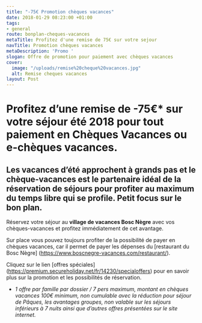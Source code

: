 ```yaml
---
title: "-75€ Promotion chèques vacances"
date: 2018-01-29 08:23:00 +01:00
tags:
- general
route: bonplan-cheques-vacances
metaTitle: Profitez d'une remise de 75€ sur votre sejour
navTitle: Promotion chèques vacances
metaDescription: 'Promo '
slogan: Offre de promotion pour paiement avec chèques vacances
cover:
  image: "/uploads/remise%20cheque%20vacances.jpg"
  alt: Remise cheques vacances
layout: Post
---
```


# Profitez d’une remise de -75€* sur votre séjour été 2018 pour tout paiement en Chèques Vacances ou e-chèques vacances. 

## Les vacances d’été approchent à grands pas et le chèque-vacances est le partenaire idéal de la réservation de séjours pour profiter au maximum du temps libre qui se profile. Petit focus sur le bon plan. 

Réservez votre séjour au **village de vacances Bosc Nègre** avec vos chèques-vacances et profitez immédiatement de cet avantage. 

Sur place vous pouvez toujours profiter de la possibilité de payer en chèques vacances, car il permet de payer les dépenses du [restaurant du Bosc Nègre] (https://www.boscnegre-vacances.com/restaurant/). 


Cliquez sur le lien [offres spéciales] (https://premium.secureholiday.net/fr/14230/specialoffers) pour en savoir plus sur la promotion et les possibilités de réservation. 


* *1 offre par famille par dossier / 7 pers maximum, montant en chèques vacances 100€ minimum, non cumulable avec la réduction pour séjour de Pâques, les avantages groupes, non valable sur les séjours inférieurs à 7 nuits ainsi que d’autres offres présentées sur le site internet.*

